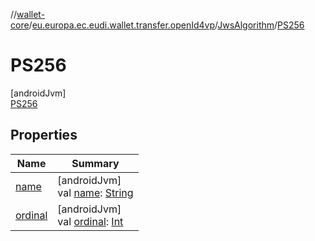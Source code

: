 //[wallet-core](../../../../index.md)/[eu.europa.ec.eudi.wallet.transfer.openId4vp](../../index.md)/[JwsAlgorithm](../index.md)/[PS256](index.md)

# PS256

[androidJvm]\
[PS256](index.md)

## Properties

| Name | Summary |
|---|---|
| [name](../-ed448/index.md#-372974862%2FProperties%2F1615067946) | [androidJvm]<br>val [name](../-ed448/index.md#-372974862%2FProperties%2F1615067946): [String](https://kotlinlang.org/api/latest/jvm/stdlib/kotlin-stdlib/kotlin/-string/index.html) |
| [ordinal](../-ed448/index.md#-739389684%2FProperties%2F1615067946) | [androidJvm]<br>val [ordinal](../-ed448/index.md#-739389684%2FProperties%2F1615067946): [Int](https://kotlinlang.org/api/latest/jvm/stdlib/kotlin-stdlib/kotlin/-int/index.html) |
